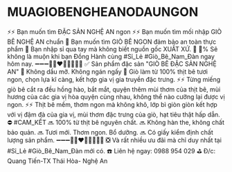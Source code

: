 # MUAGIOBENGHEANODAUNGON
⚡⚡ Bạn muốn tìm ĐẶC SẢN NGHỆ AN ngon ⚡⚡ Bạn muốn tìm mối nhập GIÒ BÊ NGHỆ AN chuẩn 🤔 Bạn muốn tìm GIÒ BÊ NGON đảm bảo an toàn thực phẩm 🤔 Bạn nhập sỉ qua tay mà không biết nguồn gốc XUẤT XỨ. 🔴 💯% Sẽ không là muộn khi bạn Đồng Hành cùng #Sỉ_Lẻ #Giò_Bê_Nam_Đàn ngay hôm nay.    ➖➖➖🌿🌿♥️🌿🌿➖➖➖ ✅ Sản phẩm đặc sản "GIÒ BÊ ĐẶC SẢN NGHỆ AN"   🔸 Không dầu mỡ. Không ngán ngấy   🔸 Giò làm từ 100% thịt bê tươi ngon, chọn lựa kĩ càng, kết hợp gia vị gia truyền đặc trưng. ⚡⚡ Từng miếng giò bê cắt ra đều hồng hào, bắt mắt, quyện thêm mùi thơm của thịt bê, mùi hương của các gia vị hòa quyện cùng nhau, không thể nào cưỡng lại được vị ngon. ⚡⚡ Thịt bê mềm, thơm ngon mà không khô, lớp bì giòn giòn kết hợp với vị đậm đà của gia vị, mùi thơm đặc trưng của giò, hạt tiêu thật hấp dẫn. ⛔ #CAM_KẾT 🔜 100% từ thịt bê nguyên chất. 🔜 Không hàn the, không chất bảo quản. 🔜 Tươi mới. Thơm ngon. Bổ dưỡng. 🔜 Có giấy kiểm định chất lượng sản phẩm.    ➖➖➖🌿🌿♥️🌿🌿➖➖➖ ❎ Và rất nhiều ưu đãi mà chỉ duy nhất tại #Sỉ_Lẻ #Giò_Bê_Nam_Đàn mới có. ☎️ Liên hệ ngay: 0988 954 029 ⛳ Đ/c: Quang Tiến-TX Thái Hòa- Nghệ An
